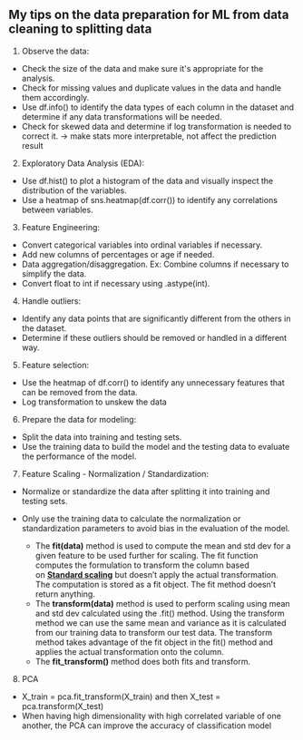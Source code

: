 ## My tips on the data preparation for ML from data cleaning to splitting data

1. Observe the data:
  - Check the size of the data and make sure it's appropriate for the analysis.
  - Check for missing values and duplicate values in the data and handle them accordingly.
  - Use df.info() to identify the data types of each column in the dataset and determine if any data transformations will be needed.
  - Check for skewed data and determine if log transformation is needed to correct it. -> make stats more interpretable, not affect the prediction result

2. Exploratory Data Analysis (EDA):
  - Use df.hist() to plot a histogram of the data and visually inspect the distribution of the variables.
  - Use a heatmap of sns.heatmap(df.corr()) to identify any correlations between variables.

3. Feature Engineering:
  - Convert categorical variables into ordinal variables if necessary.
  - Add new columns of percentages or age if needed.
  - Data aggregation/disaggregation. Ex: Combine columns if necessary to simplify the data.
  - Convert float to int if necessary using .astype(int).

4. Handle outliers:
  - Identify any data points that are significantly different from the others in the dataset.
  - Determine if these outliers should be removed or handled in a different way.

5. Feature selection:
  - Use the heatmap of df.corr() to identify any unnecessary features that can be removed from the data.
  - Log transformation to unskew the data
  
6. Prepare the data for modeling:
  - Split the data into training and testing sets.
  - Use the training data to build the model and the testing data to evaluate the performance of the model.
 
7. Feature Scaling - Normalization / Standardization:
  - Normalize or standardize the data after splitting it into training and testing sets.
  - Only use the training data to calculate the normalization or standardization parameters to avoid bias in the evaluation of the model.

    - The **fit(data)** method is used to compute the mean and std dev for a given feature to be used further for scaling. The fit function computes the formulation to transform the column based on **[Standard scaling](https://www.geeksforgeeks.org/data-pre-processing-wit-sklearn-using-standard-and-minmax-scaler/)** but doesn’t apply the actual transformation. The computation is stored as a fit object. The fit method doesn’t return anything.
    - The **transform(data)** method is used to perform scaling using mean and std dev calculated using the .fit() method. Using the transform method we can use the same mean and variance as it is calculated from our training data to transform our test data. The transform method takes advantage of the fit object in the fit() method and applies the actual transformation onto the column.
    - The **fit_transform()** method does both fits and transform.
8. PCA
  - X_train = pca.fit_transform(X_train) and then X_test = pca.transform(X_test)
  - When having high dimensionality with high correlated variable of one another, the PCA can improve the accuracy of classification model
